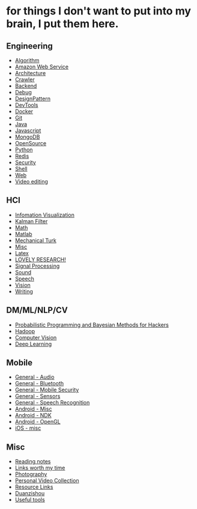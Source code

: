 for things I don't want to put into my brain, I put them here.
==========

Engineering
------

- [Algorithm](eng_algorithm.md)
- [Amazon Web Service](eng_aws.md)
- [Architecture](eng_architecture.md)
- [Crawler](eng_crawler.md)
- [Backend](eng_backend.md)
- [Debug](eng_debug.md)
- [DesignPattern](eng_designpattern.md)
- [DevTools](eng_devtools.md)
- [Docker](eng_docker.md)
- [Git](eng_git.md)
- [Java](eng_java.md)
- [Javascript](eng_javascript.md)
- [MongoDB](eng_mongodb.md)
- [OpenSource](eng_opensource.md)
- [Python](eng_python.md)
- [Redis](eng_redis.md)
- [Security](eng_security.md)
- [Shell](eng_shell.md)
- [Web](eng_web.md)
- [Video editing](eng_videoediting.md)

HCI
------

- [Infomation Visualization](hci_infovis.md)
- [Kalman Filter](hci_kalmanfilter.md)
- [Math](hci_math.md)
- [Matlab](hci_matlab.md)
- [Mechanical Turk](hci_mechanicalturk.md)
- [Misc](hci_misc.md)
- [Latex](hci_latex.md)
- [LOVELY RESEARCH!](hci_randompapers.md)
- [Signal Processing](hci_signalprocessing.md)
- [Sound](hci_sound.md)
- [Speech](hci_speechrec.md)
- [Vision](hci_vision.md)
- [Writing](hci_writing.md)


DM/ML/NLP/CV
------

- [Probabilistic Programming and Bayesian Methods for Hackers](ml_hacker_bayesian.md)
- [Hadoop](ml_hadoop.md)
- [Computer Vision](ml_vision.md)
- [Deep Learning](ml_deeplearning.md)

Mobile
------

- [General - Audio](mobile_audio.md)
- [General - Bluetooth](mobile_bluetooth.md)
- [General - Mobile Security](mobile_security.md)
- [General - Sensors](mobile_sensors.md)
- [General - Speech Recognition](mobile_speech.md)
- [Android - Misc](mobile_android_misc.md)
- [Android - NDK](mobile_android_ndk.md)
- [Android - OpenGL](mobile_android_opengl.md)
- [iOS - misc](mobile_ios_misc.md)

Misc
------
- [Reading notes](misc_readingnotes.md)
- [Links worth my time](misc_linksworthmytime.md)
- [Photography](misc_photography.md)
- [Personal Video Collection](misc_videos.md)
- [Resource Links](misc_res_links.md)
- [Duanzishou](misc_duanzishou.md)
- [Useful tools](misc_tools.md)
